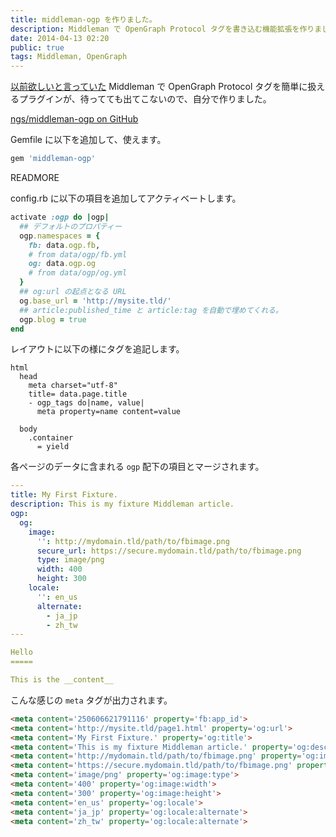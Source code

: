 ```yaml
---
title: middleman-ogp を作りました。
description: Middleman で OpenGraph Protocol タグを書き込む機能拡張を作りました
date: 2014-04-13 02:20
public: true
tags: Middleman, OpenGraph
---
```


[以前欲しいと言っていた][prev-entry] Middleman で OpenGraph Protocol タグを簡単に扱えるプラグインが、待ってても出てこないので、自分で作りました。

[ngs/middleman-ogp on GitHub][middleman-ogp]


Gemfile に以下を追加して、使えます。

```ruby
gem 'middleman-ogp'
```

READMORE

config.rb に以下の項目を追加してアクティベートします。

```ruby
activate :ogp do |ogp|
  ## デフォルトのプロパティー
  ogp.namespaces = {
    fb: data.ogp.fb,
    # from data/ogp/fb.yml
    og: data.ogp.og
    # from data/ogp/og.yml
  }
  ## og:url の起点となる URL
  og.base_url = 'http://mysite.tld/'
  ## article:published_time と article:tag を自動で埋めてくれる。
  ogp.blog = true
end
```

レイアウトに以下の様にタグを追記します。

```
html
  head
    meta charset="utf-8"
    title= data.page.title
    - ogp_tags do|name, value|
      meta property=name content=value

  body
    .container
      = yield
```

各ページのデータに含まれる `ogp` 配下の項目とマージされます。

```yaml
---
title: My First Fixture.
description: This is my fixture Middleman article.
ogp:
  og:
    image:
      '': http://mydomain.tld/path/to/fbimage.png
      secure_url: https://secure.mydomain.tld/path/to/fbimage.png
      type: image/png
      width: 400
      height: 300
    locale:
      '': en_us
      alternate:
        - ja_jp
        - zh_tw
---

Hello
=====

This is the __content__
```

こんな感じの `meta` タグが出力されます。

```html
<meta content='250606621791116' property='fb:app_id'>
<meta content='http://mysite.tld/page1.html' property='og:url'>
<meta content='My First Fixture.' property='og:title'>
<meta content='This is my fixture Middleman article.' property='og:description'>
<meta content='http://mydomain.tld/path/to/fbimage.png' property='og:image'>
<meta content='https://secure.mydomain.tld/path/to/fbimage.png' property='og:image:secure_url'>
<meta content='image/png' property='og:image:type'>
<meta content='400' property='og:image:width'>
<meta content='300' property='og:image:height'>
<meta content='en_us' property='og:locale'>
<meta content='ja_jp' property='og:locale:alternate'>
<meta content='zh_tw' property='og:locale:alternate'>
```

[middleman-ogp]: https://github.com/ngs/middleman-ogp
[prev-entry]: http://ja.ngs.io/2013/12/09/middleman-opengraph/
